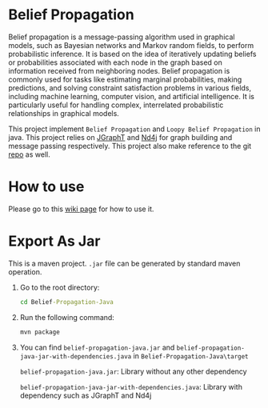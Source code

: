 # Belief Propagation

Belief propagation is a message-passing algorithm used in graphical models, such as Bayesian networks and Markov random fields, to perform probabilistic inference. It is based on the idea of iteratively updating beliefs or probabilities associated with each node in the graph based on information received from neighboring nodes. Belief propagation is commonly used for tasks like estimating marginal probabilities, making predictions, and solving constraint satisfaction problems in various fields, including machine learning, computer vision, and artificial intelligence. It is particularly useful for handling complex, interrelated probabilistic relationships in graphical models.



This project implement `Belief Propagation`  and `Loopy Belief Propagation`  in java. This project relies on [JGraphT](https://jgrapht.org/) and [Nd4j](https://deeplearning4j.konduit.ai/nd4j/tutorials/quickstart) for graph building and message passing respectively. This project also make reference to the git [repo](https://github.com/krashkov/Belief-Propagation) as well.



# How to use

Please go to this [wiki page](https://github.com/ykwongaq/Belief-Propagation-Java/wiki) for how to use it.

# Export As Jar

This is a maven project. `.jar` file can be generated by standard maven operation.

1. Go to the root directory:

   ```cmd
   cd Belief-Propagation-Java
   ```

   

2. Run the following command:

   ```cmd
   mvn package
   ```

3. You can find `belief-propagation-java.jar` and `belief-propagation-java-jar-with-dependencies.java` in `Belief-Propagation-Java\target`

   `belief-propagation-java.jar`: Library without any other dependency

   `belief-propagation-java-jar-with-dependencies.java`: Library with dependency such as JGraphT and Nd4j







